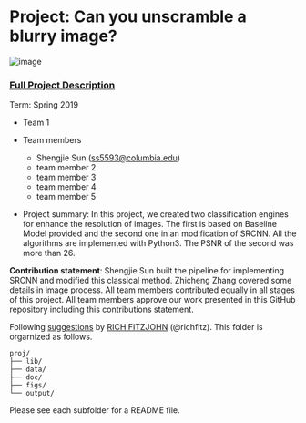 # Project: Can you unscramble a blurry image? 
![image](figs/example.png)

### [Full Project Description](doc/project3_desc.md)

Term: Spring 2019

+ Team 1
+ Team members
	+ Shengjie Sun (ss5593@columbia.edu)
	+ team member 2
	+ team member 3
	+ team member 4
	+ team member 5

+ Project summary: In this project, we created two classification engines for enhance the resolution of images. The first is based on Baseline Model provided and the second one in an modification of SRCNN. All the algorithms are implemented with Python3. The PSNR of the second was more than 26. 
	

**Contribution statement**: Shengjie Sun built the pipeline for implementing SRCNN and modified this classical method. Zhicheng Zhang covered some details in image process. All team members contributed equally in all stages of this project. All team members approve our work presented in this GitHub repository including this contributions statement. 

Following [suggestions](http://nicercode.github.io/blog/2013-04-05-projects/) by [RICH FITZJOHN](http://nicercode.github.io/about/#Team) (@richfitz). This folder is orgarnized as follows.

```
proj/
├── lib/
├── data/
├── doc/
├── figs/
└── output/
```

Please see each subfolder for a README file.
